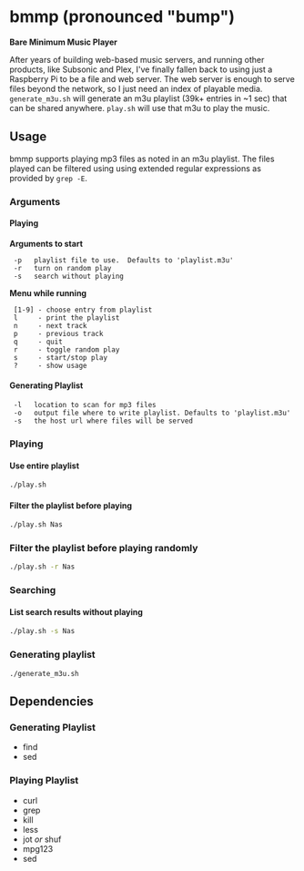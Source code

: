 # bmmp (pronounced "bump")

**Bare Minimum Music Player**

After years of building web-based music servers, and running other products, like Subsonic and Plex, I've finally fallen back to using just a Raspberry Pi to be a file and web server.  The web server is enough to serve files beyond the network, so I just need an index of playable media.  `generate_m3u.sh` will generate an m3u playlist (39k+ entries in ~1 sec) that can be shared anywhere.  `play.sh` will use that m3u to play the music.

## Usage

bmmp supports playing mp3 files as noted in an m3u playlist.  The files played can be filtered using using extended regular expressions as provided by `grep -E`.

### Arguments

#### Playing

**Arguments to start**
```
 -p   playlist file to use.  Defaults to 'playlist.m3u'
 -r   turn on random play
 -s   search without playing
 ```

**Menu while running**
```
 [1-9] - choose entry from playlist
 l     - print the playlist
 n     - next track
 p     - previous track
 q     - quit
 r     - toggle random play
 s     - start/stop play
 ?     - show usage
```

#### Generating Playlist
```
 -l   location to scan for mp3 files
 -o   output file where to write playlist. Defaults to 'playlist.m3u'
 -s   the host url where files will be served
```

### Playing

#### Use entire playlist

```bash
./play.sh
```

#### Filter the playlist before playing

```bash
./play.sh Nas
```

### Filter the playlist before playing randomly

```bash
./play.sh -r Nas
```

### Searching 

#### List search results without playing

```bash
./play.sh -s Nas
```

### Generating playlist

```
./generate_m3u.sh
```

## Dependencies

### Generating Playlist

- find
- sed

### Playing Playlist

- curl
- grep
- kill
- less
- jot _or_ shuf
- mpg123
- sed

